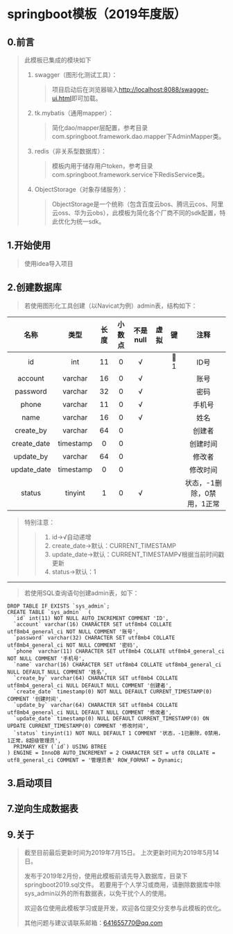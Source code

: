 # springboot模板（2019年度版）

## 0.前言
> 此模板已集成的模块如下
> 1. swagger（图形化测试工具）：
>    > 项目启动后在浏览器输入[http://localhost:8088/swagger-ui.html](http://localhost:8088/swagger-ui.html)即可加载。
> 2. tk.mybatis（通用mapper）：
>    > 简化dao/mapper层配置，参考目录com.springboot.framework.dao.mapper下AdminMapper类。
> 3. redis（非关系型数据库）：
>    > 模板内用于储存用户token，参考目录com.springboot.framework.service下RedisService类。
> 4. ObjectStorage（对象存储服务）：
>    > ObjectStorage是一个统称（包含百度云bos、腾讯云cos、阿里云oss、华为云obs），此模板为简化各个厂商不同的sdk配置，特此优化为统一sdk。

## 1.开始使用
> 使用idea导入项目

## 2.创建数据库
> 若使用图形化工具创建（以Navicat为例）admin表，结构如下：

| 名称 | 类型 | 长度| 小数点 | 不是null | 虚拟| 键 | 注释|
|:-------:|:-------:|:-------:|:-------:|:-------:|:-------:|:-------:|:-------:|
| id | int | 11| 0 | √ | | 🔑1 | ID号|
| account | varchar | 16| 0 | √ | |  | 账号|
| password | varchar | 32| 0 | √ | |  | 密码|
| phone | varchar | 11| 0 | √ | |  | 手机号|
| name | varchar | 16| 0 | √ | |  | 姓名|
| create_by | varchar | 64| 0 |  | |  | 创建者|
| create_date | timestamp | 0| 0 |  | |  | 创建时间|
| update_by | varchar | 64| 0 |  | |  | 修改者|
| update_date | timestamp | 0| 0 |  | |  | 修改时间|
| status | tinyint | 1| 0 | √ | |  | 状态，-1删除，0禁用，1正常|
> 特别注意：
>> 1. id->√自动递增
>> 2. create_date->默认：CURRENT_TIMESTAMP
>> 3. update_date->默认：CURRENT_TIMESTAMP√根据当前时间戳更新
>> 4. status->默认：1
------------------------------------
> 若使用SQL查询语句创建admin表，如下：
```
DROP TABLE IF EXISTS `sys_admin`;
CREATE TABLE `sys_admin`  (
  `id` int(11) NOT NULL AUTO_INCREMENT COMMENT 'ID',
  `account` varchar(16) CHARACTER SET utf8mb4 COLLATE utf8mb4_general_ci NOT NULL COMMENT '账号',
  `password` varchar(32) CHARACTER SET utf8mb4 COLLATE utf8mb4_general_ci NOT NULL COMMENT '密码',
  `phone` varchar(11) CHARACTER SET utf8mb4 COLLATE utf8mb4_general_ci NOT NULL COMMENT '手机号',
  `name` varchar(16) CHARACTER SET utf8mb4 COLLATE utf8mb4_general_ci NULL DEFAULT NULL COMMENT '姓名',
  `create_by` varchar(64) CHARACTER SET utf8mb4 COLLATE utf8mb4_general_ci NULL DEFAULT NULL COMMENT '创建者',
  `create_date` timestamp(0) NOT NULL DEFAULT CURRENT_TIMESTAMP(0) COMMENT '创建时间',
  `update_by` varchar(64) CHARACTER SET utf8mb4 COLLATE utf8mb4_general_ci NULL DEFAULT NULL COMMENT '修改者',
  `update_date` timestamp(0) NULL DEFAULT CURRENT_TIMESTAMP(0) ON UPDATE CURRENT_TIMESTAMP(0) COMMENT '修改时间',
  `status` tinyint(1) NOT NULL DEFAULT 1 COMMENT '状态，-1已删除，0禁用，1正常，8超级管理员',
  PRIMARY KEY (`id`) USING BTREE
) ENGINE = InnoDB AUTO_INCREMENT = 2 CHARACTER SET = utf8 COLLATE = utf8_general_ci COMMENT = '管理员表' ROW_FORMAT = Dynamic;
```

## 3.启动项目



## 7.逆向生成数据表



## 9.关于
> 截至目前最后更新时间为2019年7月15日。
> 上次更新时间为2019年5月14日。
> 
> 发布于2019年2月份，使用此模板前请先导入数据库，目录下springboot2019.sql文件。
> 若要用于个人学习或商用，请删除数据库中除sys_admin以外的所有数据表，以免干扰个人的使用。
> 
> 欢迎各位使用此模板学习或是开发，欢迎各位提交分支参与此模板的优化。
> 
> 其他问题与建议请联系邮箱：641655770@qq.com
> 